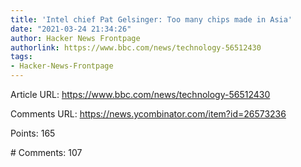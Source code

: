 ```yaml
---
title: 'Intel chief Pat Gelsinger: Too many chips made in Asia'
date: "2021-03-24 21:34:26"
author: Hacker News Frontpage
authorlink: https://www.bbc.com/news/technology-56512430
tags:
- Hacker-News-Frontpage
---
```


<p>Article URL: <a href="https://www.bbc.com/news/technology-56512430">https://www.bbc.com/news/technology-56512430</a></p>
<p>Comments URL: <a href="https://news.ycombinator.com/item?id=26573236">https://news.ycombinator.com/item?id=26573236</a></p>
<p>Points: 165</p>
<p># Comments: 107</p>
